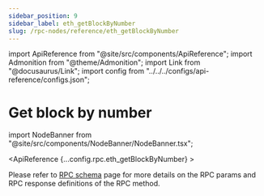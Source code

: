 ```yaml
---
sidebar_position: 9
sidebar_label: eth_getBlockByNumber
slug: /rpc-nodes/reference/eth_getBlockByNumber
---
```


import ApiReference from "@site/src/components/ApiReference";
import Admonition from "@theme/Admonition";
import Link from "@docusaurus/Link";
import config from "../../../configs/api-reference/configs.json";

# Get block by number

import NodeBanner from "@site/src/components/NodeBanner/NodeBanner.tsx";

<NodeBanner />

<ApiReference {...config.rpc.eth_getBlockByNumber} >
<Admonition type="info" title="Note">

<p>
Please refer to <a href="/rpc-nodes/reference/evm-rpc-schema">RPC schema</a> page for more details on the RPC params and RPC response definitions of the RPC method. 
</p>
</Admonition>
</ApiReference>
